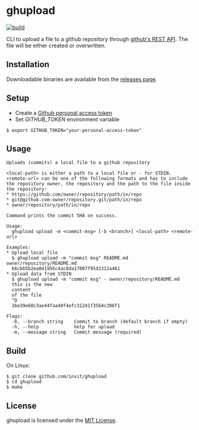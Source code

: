 # ghupload

[![build](https://github.com/invit/ghupload/actions/workflows/build.yml/badge.svg)](https://github.com/invit/ghupload/actions/workflows/build.yml)

CLI to upload a file to a github repository through [github's REST API](https://docs.github.com/en/rest/reference/repos#create-or-update-file-contents). The file will be either created or overwritten.

## Installation

Downloadable binaries are available from the [releases page](https://github.com/invit/ghupload/releases/latest).

## Setup

* Create a [Github personal access token](https://docs.github.com/en/github/authenticating-to-github/creating-a-personal-access-token)
* Set _GITHUB_TOKEN_ environment variable 

```shell
$ export GITHUB_TOKEN="your-personal-access-token"
```

## Usage

```
Uploads (commits) a local file to a github repository

<local-path> is either a path to a local file or - for STDIN.
<remote-url> can be one of the following formats and has to include the repository owner, the repository and the path to the file inside the repository:
* https://github.com/owner/repository/path/in/repo
* git@github.com:owner/repository.git/path/in/repo
* owner/repository/path/in/repo

Command prints the commit SHA on success.

Usage:
  ghupload upload -m <commit-msg> [-b <branch>] <local-path> <remote-url>

Examples:
* Upload local file
  $ ghupload upload -m "commit msg" README.md owner/repository/README.md
  b6cbb5b2ea041956c4ac8da17007f95d2312a461
* Upload data from STDIN
  $ ghupload upload -m "commit msg" - owner/repository/README.md
  this is the new
  content
  of the file
  ^D
  3be39e60c3ae44faa40f4efc31241f3564c396f1

Flags:
  -b, --branch string    Commit to branch (default branch if empty)
  -h, --help             help for upload
  -m, --message string   Commit message (required)
```

## Build

On Linux:

```
$ git clone github.com/invit/ghupload 
$ cd ghupload
$ make 
```

## License

ghupload is licensed under the [MIT License](http://opensource.org/licenses/MIT).
